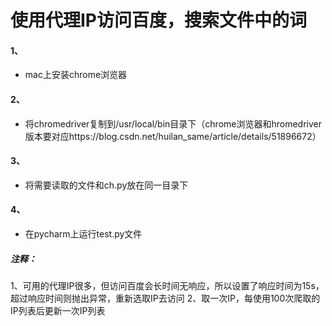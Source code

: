 # 使用代理IP访问百度，搜索文件中的词

#### 1、
* mac上安装chrome浏览器

#### 2、  
* 将chromedriver复制到/usr/local/bin目录下（chrome浏览器和hromedriver版本要对应https://blog.csdn.net/huilan_same/article/details/51896672）

#### 3、
* 将需要读取的文件和ch.py放在同一目录下

#### 4、
* 在pycharm上运行test.py文件

##### 注释：
  1、可用的代理IP很多，但访问百度会长时间无响应，所以设置了响应时间为15s，超过响应时间则抛出异常，重新选取IP去访问
  2、取一次IP，每使用100次爬取的IP列表后更新一次IP列表
